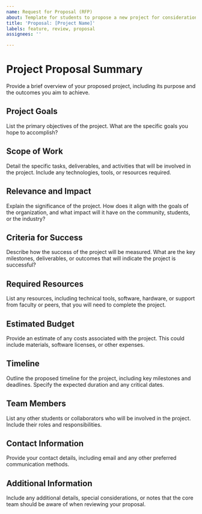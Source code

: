 ```yaml
---
name: Request for Proposal (RFP)
about: Template for students to propose a new project for consideration by the core team
title: 'Proposal: [Project Name]'
labels: feature, review, proposal
assignees: ''

---
```


# Project Proposal Summary
Provide a brief overview of your proposed project, including its purpose and the outcomes you aim to achieve.

## Project Goals
List the primary objectives of the project. What are the specific goals you hope to accomplish?

## Scope of Work
Detail the specific tasks, deliverables, and activities that will be involved in the project. Include any technologies, tools, or resources required.

## Relevance and Impact
Explain the significance of the project. How does it align with the goals of the organization, and what impact will it have on the community, students, or the industry?

## Criteria for Success
Describe how the success of the project will be measured. What are the key milestones, deliverables, or outcomes that will indicate the project is successful?

## Required Resources
List any resources, including technical tools, software, hardware, or support from faculty or peers, that you will need to complete the project.

## Estimated Budget
Provide an estimate of any costs associated with the project. This could include materials, software licenses, or other expenses.

## Timeline
Outline the proposed timeline for the project, including key milestones and deadlines. Specify the expected duration and any critical dates.

## Team Members
List any other students or collaborators who will be involved in the project. Include their roles and responsibilities.

## Contact Information
Provide your contact details, including email and any other preferred communication methods.

## Additional Information
Include any additional details, special considerations, or notes that the core team should be aware of when reviewing your proposal.
